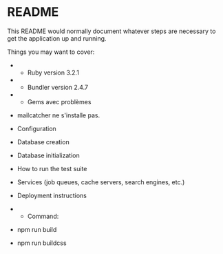 # README

This README would normally document whatever steps are necessary to get the
application up and running.

Things you may want to cover:

-   -   Ruby version 3.2.1
-   -   Bundler version 2.4.7

-   -   Gems avec problèmes
-   mailcatcher ne s'installe pas.

-   Configuration

-   Database creation

-   Database initialization

-   How to run the test suite

-   Services (job queues, cache servers, search engines, etc.)

-   Deployment instructions

-   -   Command:
-   npm run build
-   npm run buildcss
